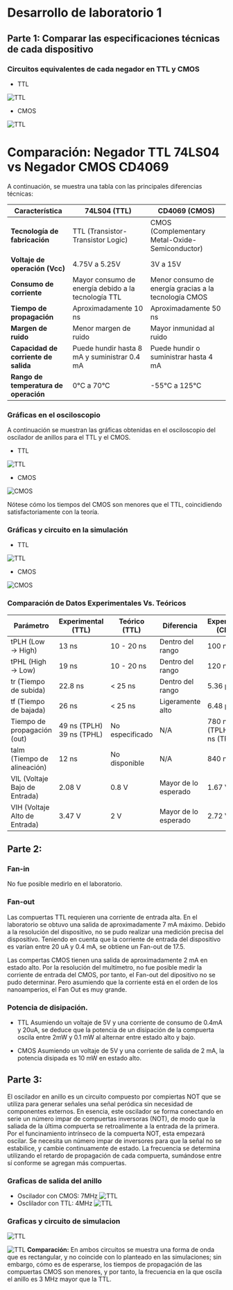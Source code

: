 # Desarrollo de laboratorio 1
## Parte 1: Comparar las especificaciones técnicas de cada dispositivo

### Circuitos equivalentes de cada negador en TTL y CMOS
 - TTL

![TTL](./TTL1.png)
 - CMOS
   
![TTL](./CMOS1.png)

# Comparación: Negador TTL 74LS04 vs Negador CMOS CD4069

A continuación, se muestra una tabla con las principales diferencias técnicas:

| Característica                         | 74LS04 (TTL)                                            | CD4069 (CMOS)                                          |
|----------------------------------------|---------------------------------------------------------|--------------------------------------------------------|
| **Tecnología de fabricación**          | TTL (Transistor-Transistor Logic)                       | CMOS (Complementary Metal-Oxide-Semiconductor)         |
| **Voltaje de operación (Vcc)**         | 4.75V a 5.25V                                           | 3V a 15V                                               |
| **Consumo de corriente**               | Mayor consumo de energía debido a la tecnología TTL     | Menor consumo de energía gracias a la tecnología CMOS  |
| **Tiempo de propagación**              | Aproximadamente 10 ns                                   | Aproximadamente 50 ns                                  |
| **Margen de ruido**                    | Menor margen de ruido                                   | Mayor inmunidad al ruido                               |
| **Capacidad de corriente de salida**   | Puede hundir hasta 8 mA y suministrar 0.4 mA              | Puede hundir o suministrar hasta 4 mA                  |
| **Rango de temperatura de operación**  | 0°C a 70°C                                              | -55°C a 125°C                                          |

### Gráficas en el osciloscopio
A continuación se muestran las gráficas obtenidas en el osciloscopio del oscilador de anillos para el TTL y el CMOS.
- TTL

![TTL](./Tiempos_TTL.png)
 - CMOS
   
![CMOS](./Tiempos_CMOS.png)

Nótese cómo los tiempos del CMOS son menores que el TTL, coincidiendo satisfactoriamente con la teoría. 
### Gráficas y circuito en la simulación
- TTL

![TTL](./TMOS3.jpg)
 - CMOS
   
![CMOS](./CMOS3.jpg)
### Comparación de Datos Experimentales Vs. Teóricos

| Parámetro                      | Experimental (TTL)  | Teórico (TTL)   | Diferencia           | Experimental (CMOS) | Teórico (CMOS)      | Diferencia         |
|--------------------------------|---------------------|-----------------|----------------------|---------------------|---------------------|--------------------|
| tPLH (Low → High)              | 13 ns              | 10 - 20 ns      | Dentro del rango     | 100 ns              | 50 - 200 ns         | Dentro del rango   |
| tPHL (High → Low)              | 19 ns              | 10 - 20 ns      | Dentro del rango     | 120 ns              | 50 - 200 ns         | Dentro del rango   |
| tr (Tiempo de subida)          | 22.8 ns            | < 25 ns         | Dentro del rango     | 5.36 µs             | 100 ns - µs         | En el rango alto   |
| tf (Tiempo de bajada)          | 26 ns              | < 25 ns         | Ligeramente alto     | 6.48 µs             | 100 ns - µs         | En el rango alto   |
| Tiempo de propagación (out)    | 49 ns (TPLH) 39 ns (TPHL) | No especificado | N/A                  | 780 ns (TPLH) 940 ns (TPHL) | No especificado | N/A                |
| talm (Tiempo de alineación)    | 12 ns              | No disponible   | N/A                  | 840 ns              | No disponible       | N/A                |
| VIL (Voltaje Bajo de Entrada)  | 2.08 V             | 0.8 V           | Mayor de lo esperado | 1.67 V              | 1/3 VDD (≈1.67 V a 5V) | Dentro del rango   |
| VIH (Voltaje Alto de Entrada)  | 3.47 V             | 2 V             | Mayor de lo esperado | 2.72 V              | 2/3 VDD (≈3.33 V a 5V) | Lig. menor         |

## Parte 2:

### Fan-in 
No fue posible medirlo en el laboratorio. 

### Fan-out
Las compuertas TTL requieren una corriente de entrada alta. En el laboratorio se obtuvo una salida de aproximadamente 7 mA máximo. Debido a la resolución del dispositivo, no se pudo realizar una medición precisa del dispositivo. Teniendo en cuenta que la corriente de entrada del dispositivo es varían entre 20 uA y 0.4 mA, se obtiene un Fan-out de 17.5.

Las compertas CMOS tienen una salida de aproximadamente 2 mA en estado alto. Por la resolución del multímetro, no fue posible medir la corriente de entrada del CMOS, por tanto, el Fan-out del dipositivo no se pudo determinar. Pero asumiendo que la corriente está en el orden de los nanoamperios, el Fan Out es muy grande. 

### Potencia de disipación. 
- TTL
Asumiendo un voltaje de 5V y una corriente de consumo de 0.4mA y 20uA, se deduce que la potencia de un disipación de la compuerta oscila entre 2mW y  0.1 mW al alternar entre estado alto y bajo.

- CMOS
Asumiendo un voltaje de 5V y una corriente de salida de 2 mA, la potencia disipada es 10 mW en estado alto.  

## Parte 3: 
El oscilador en anillo es un circuito compuesto por compiertas NOT que se utiliza para generar señales una señal peródica sin necesidad de componentes externos.
En esencia, este oscilador se forma conectando en serie un número impar de compuertas inversoras (NOT), de modo que la saliada de la última compuerta se retroalimente a la entrada de la primera. Por el funcinamiento intrínseco de la compuerta NOT, esta empezará oscilar. Se necesita un número impar de inversores para que la señal no se estabilice, y cambie continuamente de estado. La frecuencia se determina utilizando el retardo de propagación de cada compuerta, sumándose entre sí conforme se agregan más compuertas. 
### Graficas de salida del anillo
- Oscilador con CMOS: 7MHz
![TTL](./CMOS.png)
- Osclilador con TTL: 4MHz
![TTL](./TTL.png)

### Graficas y circuito de simulacion

![TTL](./ANILLO1.jpg)

![TTL](./ANILLO2.jpg)
**Comparación:** En ambos circuitos se muestra una forma de onda que es rectangular, y no coincide con lo planteado en las simulaciones; sin embargo, cómo es de esperarse, los tiempos de propagación de las compuertas CMOS son menores, y por tanto, la frecuencia en la que oscila el anillo es 3 MHz mayor que la TTL. 
